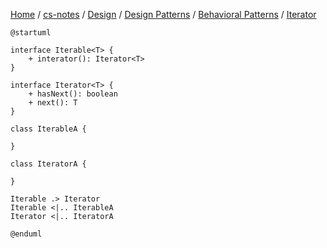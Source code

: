 [Home](https://mengxianbin.github.io) /
[cs-notes](https://mengxianbin.github.io/cs-notes/site) /
[Design](https://mengxianbin.github.io/cs-notes/site/Design) /
[Design Patterns](https://mengxianbin.github.io/cs-notes/site/Design/Design%20Patterns) /
[Behavioral Patterns](https://mengxianbin.github.io/cs-notes/site/Design/Design%20Patterns/Behavioral%20Patterns) /
[Iterator](https://mengxianbin.github.io/cs-notes/site/Design/Design%20Patterns/Behavioral%20Patterns/Iterator)

```puml
@startuml

interface Iterable<T> {
    + interator(): Iterator<T>
}

interface Iterator<T> {
    + hasNext(): boolean
    + next(): T
}

class IterableA {

}

class IteratorA {

}

Iterable .> Iterator
Iterable <|.. IterableA
Iterator <|.. IteratorA

@enduml
```
